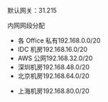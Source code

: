 默认网关：31.215

内网网段分配

* 各 Office 私有192.168.0.0/20
* IDC 机房192.168.16.0/20
* AWS 公网192.168.32.0/20
* 深圳机房192.168.48.0/20
* 北京机房192.168.64.0/20

- 上海机房192.168.80.0/20